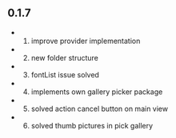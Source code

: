 ## 0.1.7

* 1) improve provider implementation
* 2) new folder structure
* 3) fontList issue solved
* 4) implements own gallery picker package
* 5) solved action cancel button on main view
* 6) solved thumb pictures in pick gallery
